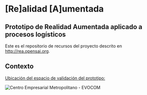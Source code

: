 # [Re]alidad [A]umentada
## Prototipo de Realidad Aumentada aplicado a procesos logísticos
Este es el repositorio de recursos del proyecto descrito en http://rea.opensai.org.
## Contexto
[Ubicación del espacio de validación del prototipo:](https://www.google.com/maps/place/Centro+Empresarial+Metropolitano/@4.7350651,-74.2012662,12z/data=!4m5!3m4!1s0x8e3f839f3fec548f:0x7e52983f32c1a9c0!8m2!3d4.7521159!4d-74.1460096)

![Centro Empresarial Metropolitano - EVOCOM](https://raw.githubusercontent.com/Open-SAI/ReA/master/Imagenes/centroEmpresarialMetropolitano.png)





